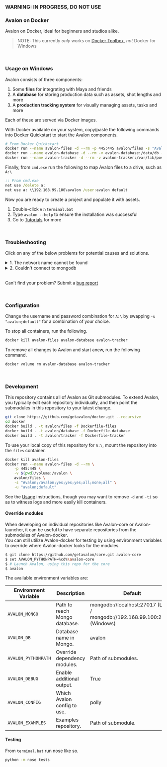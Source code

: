 ### WARNING: IN PROGRESS, DO NOT USE

### Avalon on Docker

Avalon on Docker, ideal for beginners and studios alike.

> NOTE: This currently *only* works on [Docker Toolbox](https://github.com/docker/toolbox#installation-and-documentation), *not* Docker for Windows

<br>

### Usage on Windows

Avalon consists of three components:

1. Some **files** for integrating with Maya and friends
2. A **database** for storing production data such as assets, shot lengths and more
3. A **production tracking system** for visually managing assets, tasks and more

Each of these are served via Docker images.

With Docker available on your system, copy/paste the following commands into Docker Quickstart to start the Avalon components.

```bash
# From Docker Quickstart
docker run --name avalon-files -d --rm -p 445:445 avalon/files -s "Avalon;/avalon;yes;yes;yes;all;none;all" -u "avalon;default"
docker run --name avalon-database -d --rm -v avalon-database:/data/db -p 27017:27017 avalon/database
docker run --name avalon-tracker -d --rm -v avalon-tracker:/var/lib/postgresql -v avalon-tracker:/opt/zou/zou/thumbnails -p 80:80 avalon/tracker
```

Finally, from `cmd.exe` run the following to map Avalon files to a drive, such as `A:\`

```cmd
:: From cmd.exe
net use /delete a:
net use a: \\192.168.99.100\avalon /user:avalon default
```

Now you are ready to create a project and populate it with assets.

1. Double-click `A:\terminal.bat`
2. Type `avalon --help` to ensure the installation was successful
3. Go to [Tutorials](https://getavalon.github.io/2.0/tutorials/) for more

<br>

### Troubleshooting

Click on any of the below problems for potential causes and solutions.

<details>
 <summary>1. The network name cannot be found</summary>
  <br>
  <ul>
    <li>On Windows and OSX, find your IP via <code>docker-machine ip</code></li>
    <li>On Linux, exclude mapping of ports to the host and access the container IP directly</li>
    <li>If you encounter <code>The network name cannot be found</code> ensure you run the above in <code>cmd.exe</code> and not <code>Docker Quickstart</code>, <code>bash</code> or <code>MSYS2</code> etc.</li>
  </ul>
</details>

<details>
    <summary>2. Couldn't connect to mongodb</summary>
    <br>
    If you are having trouble running <code>avalon</code> due to not being able to connect with the database, odds are the Windows firewall is preventing the two from speaking.<br>
    <br>
    Run the following snippet from a <code>cmd.exe</code> with administrator privileges.
    <br>
    <pre>netsh advfirewall firewall add rule name="Avalon Database" dir=in action=allow protocol=TCP localport=27017
    </pre>
</details>

<br>

Can't find your problem? Submit a [bug report](../../issues)

<br>

### Configuration

Change the username and password combination for `A:\` by swapping `-u "avalon;default"` for a combination of your choice.

To stop all containers, run the following.

```bash
docker kill avalon-files avalon-database avalon-tracker
```

To remove all changes to Avalon and start anew, run the following command.

```bash
docker volume rm avalon-database avalon-tracker
```

<br>

### Development

This repository contains all of Avalon as Git submodules. To extend Avalon, you typically edit each repository individually, and then point the submodules in this repository to your latest change.

```bash
git clone https://github.com/getavalon/docker.git --recursive
cd docker
docker build . -t avalon/files -f Dockerfile-files
docker build . -t avalon/database -f Dockerfile-database
docker build . -t avalon/tracker -f Dockerfile-tracker
```

To use your local copy of this repository for `A:\`, mount the repository into the `files` container.

```bash
docker kill avalon-files
docker run --name avalon-files -d --rm \
    -p 445:445 \
    -v $(pwd)/volume:/avalon \
    avalon/files \
    -s "Avalon;/avalon;yes;yes;yes;all;none;all" \
    -u "avalon;default"
```

See the [Usage](#usage) instructions, though you may want to remove `-d` and `-ti` so as to witness logs and more easily kill containers.

#### Override modules

When developing on individual repositories like Avalon-core or Avalon-launcher, it can be useful to have separate repositories from the submodules of Avalon-docker.  
You can still utilize Avalon-docker for testing by using environment variables to override where Avalon-docker looks for the modules.

```bash
$ git clone https://github.com/getavalon/core.git avalon-core
$ set AVALON_PYTHONPATH=%cd%\avalon-core
$ # Launch Avalon, using this repo for the core
$ avalon
```

The available environment variables are:

| Environment Variable | Description | Default
|---|---|---
| ```AVALON_MONGO``` | Path to reach Mongo database. | mongodb://localhost:27017 (Linux) / mongodb://192.168.99.100:27017 (Windows)
| ```AVALON_DB``` | Database name in Mongo. | avalon
| ```AVALON_PYTHONPATH```| Override dependency modules. | Path of submodules.
| ```AVALON_DEBUG```| Enable additional output. | True
| ```AVALON_CONFIG```| Which Avalon config to use. | polly
| ```AVALON_EXAMPLES```| Examples repository. | Path of submodule.

#### Testing

From `terminal.bat` run nose like so.

```bash
python -m nose tests
```
